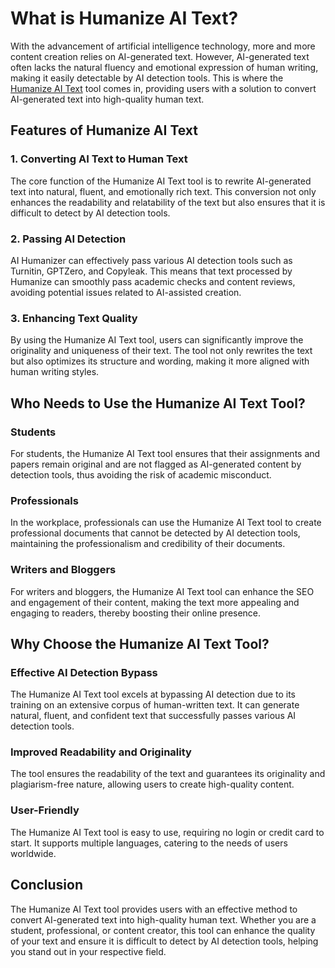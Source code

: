 # What is Humanize AI Text?

With the advancement of artificial intelligence technology, more and more content creation relies on AI-generated text. However, AI-generated text often lacks the natural fluency and emotional expression of human writing, making it easily detectable by AI detection tools. This is where the [Humanize AI Text](https://www.aihumanize.io/) tool comes in, providing users with a solution to convert AI-generated text into high-quality human text.

## Features of Humanize AI Text

### 1. Converting AI Text to Human Text
The core function of the Humanize AI Text tool is to rewrite AI-generated text into natural, fluent, and emotionally rich text. This conversion not only enhances the readability and relatability of the text but also ensures that it is difficult to detect by AI detection tools.

### 2. Passing AI Detection
AI Humanizer can effectively pass various AI detection tools such as Turnitin, GPTZero, and Copyleak. This means that text processed by Humanize can smoothly pass academic checks and content reviews, avoiding potential issues related to AI-assisted creation.

### 3. Enhancing Text Quality
By using the Humanize AI Text tool, users can significantly improve the originality and uniqueness of their text. The tool not only rewrites the text but also optimizes its structure and wording, making it more aligned with human writing styles.

## Who Needs to Use the Humanize AI Text Tool?

### Students
For students, the Humanize AI Text tool ensures that their assignments and papers remain original and are not flagged as AI-generated content by detection tools, thus avoiding the risk of academic misconduct.

### Professionals
In the workplace, professionals can use the Humanize AI Text tool to create professional documents that cannot be detected by AI detection tools, maintaining the professionalism and credibility of their documents.

### Writers and Bloggers
For writers and bloggers, the Humanize AI Text tool can enhance the SEO and engagement of their content, making the text more appealing and engaging to readers, thereby boosting their online presence.

## Why Choose the Humanize AI Text Tool?

### Effective AI Detection Bypass
The Humanize AI Text tool excels at bypassing AI detection due to its training on an extensive corpus of human-written text. It can generate natural, fluent, and confident text that successfully passes various AI detection tools.

### Improved Readability and Originality
The tool ensures the readability of the text and guarantees its originality and plagiarism-free nature, allowing users to create high-quality content.

### User-Friendly
The Humanize AI Text tool is easy to use, requiring no login or credit card to start. It supports multiple languages, catering to the needs of users worldwide.

## Conclusion

The Humanize AI Text tool provides users with an effective method to convert AI-generated text into high-quality human text. Whether you are a student, professional, or content creator, this tool can enhance the quality of your text and ensure it is difficult to detect by AI detection tools, helping you stand out in your respective field.
